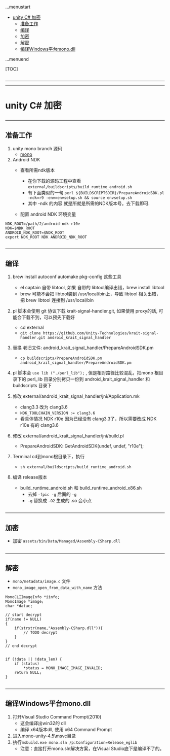 ...menustart

 - [unity C# 加密](#59079838bd54368031bb73b3999b5964)
     - [准备工作](#88210852e6553d4dd59f3c922ba608d0)
     - [编译](#984612f0e7ba26ecc8da6bd7c8759d28)
     - [加密](#56563edf23b9d717dc63981b8836fc60)
     - [解密](#1872008289c5e25292fe34cb024b7d9e)
     - [编译Windows平台mono.dll](#a54996b33b6ee1054017744535d1612e)

...menuend


[TOC]

<h2 id="59079838bd54368031bb73b3999b5964"></h2>

-----
-----

# unity C# 加密

<h2 id="88210852e6553d4dd59f3c922ba608d0"></h2>

-----

## 准备工作

 1. unity mono branch 源码
    - [mono](https://github.com/Unity-Technologies/mono/)
 2. Android NDK 
    - 查看所需ndk版本
        - 在你下载的源码工程中查看`external/buildscripts/build_runtime_android.sh`
        - 有下面类似的一句 `perl ${BUILDSCRIPTSDIR}/PrepareAndroidSDK.pl -ndk=r9 -env=envsetup.sh && source envsetup.sh` 
        - 其中 -ndk 的内容 就是所就是所需的NDK版本号。去下载即可. 

    - 配置 android NDK 环境变量
    
```
NDK_ROOT=/path/2/android-ndk-r10e
NDK=$NDK_ROOT 
ANDROID_NDK_ROOT=$NDK_ROOT 
export NDK_ROOT NDK ANDROID_NDK_ROOT 
```

<h2 id="984612f0e7ba26ecc8da6bd7c8759d28"></h2>

-----

## 编译


1. brew install autoconf automake pkg-config 这些工具
    - el captain 自带 libtool, 如果 自带的 libtool编译出错，brew install libtool 
    - brew 可能不会把 libtool装到 /usr/local/bin上，导致 libtool 相关出错，把 brew libtool 连接到 /usr/local/bin

2. pl 脚本会使用 git 协议下载 krait-signal-handler.git, 如果使用 proxy的话, 可能会下载不到，可以预先下载好
    - cd external
    - `git clone https://github.com/Unity-Technologies/krait-signal-handler.git android_krait_signal_handler`
3. 替换 老旧文件:  android_krait_signal_handler/PrepareAndroidSDK.pm
    - `cp buildscripts/PrepareAndroidSDK.pm android_krait_signal_handler/PrepareAndroidSDK.pm` 

4. pl 脚本会 `use lib ("./perl_lib");` , 但是相对路径比较混乱，把mono 根目录下的 perl_lib 目录分别拷贝一份到  android_krait_signal_handler 和 buildscripts 目录下
5. 修改 external/android_krait_signal_handler/jni/Application.mk
    - clang3.3 改为 clang3.6 
    - `NDK_TOOLCHAIN_VERSION := clang3.6`
    - 看具体情况 NDK r10e 因为已经没有 clang3.3了，所以需要改成 NDK r10e 有的 clang3.6

6. 修改 external/android_krait_signal_handler/jni/build.pl
    - PrepareAndroidSDK::GetAndroidSDK(undef, undef, "r10e"); 

7. Terminal cd到mono根目录下，执行
    - `sh external/buildscripts/build_runtime_android.sh` 
8. 编译 release版本
    - build_runtime_android.sh 和 build_runtime_android_x86.sh
        - 去掉 `-fpic -g` 后面的 `-g`
        - `-g` 替换成 `-O2` 生成的 .so 会小点


<h2 id="56563edf23b9d717dc63981b8836fc60"></h2>

-----

## 加密

 - 加密 `assets/bin/Data/Managed/Assembly-CSharp.dll`

<h2 id="1872008289c5e25292fe34cb024b7d9e"></h2>

-----

## 解密

 - `mono/metadata/image.c`  文件
 - `mono_image_open_from_data_with_name` 方法

```
MonoCLIImageInfo *iinfo;
MonoImage *image;
char *datac;

// start decrypt
if(name != NULL)
{
    if(strstr(name,"Assembly-CSharp.dll")){
        // TODO decrypt
    }
}
// end decrypt


if (!data || !data_len) {
    if (status)
        *status = MONO_IMAGE_IMAGE_INVALID;
    return NULL;
}
```
   

<h2 id="a54996b33b6ee1054017744535d1612e"></h2>

-----

## 编译Windows平台mono.dll

 1. 打开Visual Studio Command Prompt(2010)
    - 这会编译出win32的 dll
    - 编译 x64版本dll, 使用 x64 Command Prompt 
 2. 进入mono-unity-4.5\msvc目录
 3. 执行`msbuild.exe mono.sln /p:Configuration=Release_eglib`
    - 注意：直接打开mono.sln解决方案，在Visual Studio底下是编译不了的。

